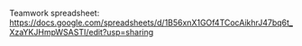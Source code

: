 Teamwork spreadsheet:
https://docs.google.com/spreadsheets/d/1B56xnX1GOf4TCocAikhrJ47bq6t_XzaYKJHmpWSASTI/edit?usp=sharing
